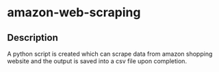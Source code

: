 # amazon-web-scraping

## Description
A python script is created which can scrape data from amazon shopping website and the output is saved into a csv file upon completion.
